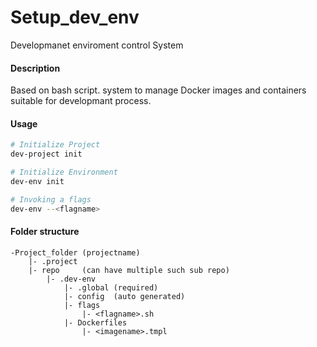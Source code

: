 # Setup_dev_env
Developmanet enviroment control System

#### Description
Based on bash script. system to manage Docker images and containers suitable for developmant process.

#### Usage
```bash
# Initialize Project
dev-project init

# Initialize Environment
dev-env init

# Invoking a flags
dev-env --<flagname>
```

#### Folder structure
```
-Project_folder (projectname)
    |- .project
    |- repo     (can have multiple such sub repo)
        |- .dev-env
            |- .global (required)
            |- config  (auto generated)
            |- flags
                |- <flagname>.sh
            |- Dockerfiles
                |- <imagename>.tmpl

```
